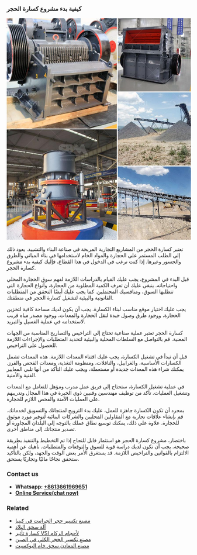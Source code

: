 <h3>كيفية بدء مشروع كسارة الحجر</h3><img src='1701853328.jpg' alt=''><p>تعتبر كسارة الحجر من المشاريع التجارية المربحة في صناعة البناء والتشييد. يعود ذلك إلى الطلب المستمر على الحجارة والمواد الخام لاستخدامها في بناء المباني والطرق والجسور وغيرها. إذا كنت ترغب في الدخول في هذا القطاع، فإليك كيفية بدء مشروع كسارة الحجر.</p><p>قبل البدء في المشروع، يجب عليك القيام بالدراسات اللازمة لفهم سوق الحجارة المحلي واحتياجاته. ينبغي عليك أن تعرف الكمية المطلوبة من الحجارة، وأنواع الحجارة التي تتطلبها السوق، ومنافسيك المحتملين. كما يجب عليك أيضًا التحقق من المتطلبات القانونية والبيئية لتشغيل كسارة الحجر في منطقتك.</p><p>يجب عليك اختيار موقع مناسب لبناء الكسارة. يجب أن يكون لديك مساحة كافية لتخزين الحجارة، ووجود طرق وصول جيدة لنقل الحجارة والمعدات، ووجود مصدر مياه قريب لاستخدامه في عملية الغسيل والتبريد.</p><p>كسارة الحجر تعتبر عملية صناعية تحتاج إلى التراخيص والتصاريح المناسبة من الجهات المعنية. قم بالتواصل مع السلطات المحلية والبيئية لتحديد المتطلبات والإجراءات اللازمة للحصول على التراخيص.</p><p>قبل أن تبدأ في تشغيل الكسارة، يجب عليك اقتناء المعدات اللازمة. هذه المعدات تشمل الكسارات الأساسية، والغرابيل، والناقلات، ومنظومة التغذية، ومعدات الفحص والفرز. يمكنك شراء هذه المعدات جديدة أو مستعملة، ويجب عليك التأكد من أنها تلبي المعايير الفنية والأمنية.</p><p>في عملية تشغيل الكسارة، ستحتاج إلى فريق عمل مدرب ومؤهل للتعامل مع المعدات وتشغيل العمليات. تأكد من توظيف مهندسين وفنيين ذوي الخبرة في هذا المجال وتدريبهم على العمليات الآمنة والفحص اللازم للحجارة.</p><p>بمجرد أن تكون الكسارة جاهزة للعمل، عليك بدء الترويج لمنتجاتك والتسويق لخدماتك. قم بإنشاء علاقات تجارية مع المقاولين المحليين والشركات البنائية لتوفير مورد موثوق للحجارة. علاوة على ذلك، يمكنك توسيع نطاق عملك بالتوجه إلى البلدان المجاورة أو تصدير منتجاتك إلى مناطق أخرى.</p><p>باختصار، مشروع كسارة الحجر هو استثمار قابل للنجاح إذا تم التخطيط والتنفيذ بطريقة صحيحة. يجب أن تكون لديك دراسة قوية للسوق والتوقعات والمتطلبات. ناهيك عن أهمية الالتزام بالقوانين والتراخيص اللازمة. قد يستغرق الأمر بعض الوقت والجهد، ولكن بالتأكيد ستحقق نجاحًا ماليًا وتجاريًا يستحق.</p><h3>Contact us</h3><ul><li><strong>Whatsapp:&nbsp;<a href="https://wa.me/8613661969651">+8613661969651</a></strong></li><li><a href="https://swt.shibang-china.com/?git&amp;zhl&amp;كيفية بدء مشروع كسارة الحجر"><strong>Online Service(chat now)</strong></a></li></ul><h3>Related</h3><ul><li><a href='مصنع تكسير حجر الجرانيت في كينيا.md'>مصنع تكسير حجر الجرانيت في كينيا</a></li><li><a href='آلة سحق البلاد.md'>آلة سحق البلاد</a></li><li><a href='كسارة تأثير VSI لأحجام الركام.md'>كسارة تأثير VSI لأحجام الركام</a></li><li><a href='مصنع تكسير الحجر الكلي في الصين.md'>مصنع تكسير الحجر الكلي في الصين</a></li><li><a href='مصنع المعادن سحق خام البوكسيت.md'>مصنع المعادن سحق خام البوكسيت</a></li></ul>